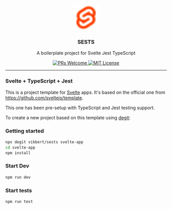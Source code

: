 <div align="center">
  <img src="docs/svelte.svg" width="80px" alt="pixss" />
  <h3>SESTS </h3>
  <p>A boilerplate project for Svelte Jest TypeScript </p>
  <p>
    <a href="#">
      <img src="https://img.shields.io/badge/PRs-Welcome-brightgreen.svg?style=flat-square" alt="PRs Welcome">
    </a>
    <a href="#">
      <img src="https://img.shields.io/badge/License-MIT-brightgreen.svg?style=flat-square" alt="MIT License">
    </a>
  </p>
</div>

---

### Svelte + TypeScript + Jest

This is a project template for [Svelte](https://svelte.dev) apps. It's based on the official one from https://github.com/sveltejs/template.

This one has been pre-setup with TypeScript and Jest testing support.

To create a new project based on this template using [degit](https://github.com/Rich-Harris/degit):


### Getting started
```bash
npx degit vikbert/sests svelte-app
cd svelte-app
npm install
```

### Start Dev
```bash
npm run dev
```

### Start tests
```bash
npm run test 
```



